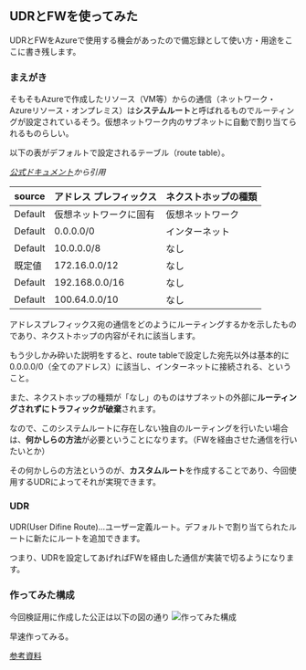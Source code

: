 ## UDRとFWを使ってみた

UDRとFWをAzureで使用する機会があったので備忘録として使い方・用途をここに書き残します。

### まえがき
そもそもAzureで作成したリソース（VM等）からの通信（ネットワーク・Azureリソース・オンプレミス）は**システムルート**と呼ばれるものでルーティングが設定されているそう。仮想ネットワーク内のサブネットに自動で割り当てられるものらしい。

以下の表がデフォルトで設定されるテーブル（route table）。

*[公式ドキュメント](https://learn.microsoft.com/ja-jp/azure/virtual-network/virtual-networks-udr-overview#default)から引用*


| source |  アドレス プレフィックス  |  ネクストホップの種類  |
| --- | ---- | ---  |
| Default | 仮想ネットワークに固有 | 仮想ネットワーク |
| Default | 0.0.0.0/0 | インターネット |
| Default | 10.0.0.0/8 | なし |
| 既定値 | 172.16.0.0/12 | なし |
| Default | 192.168.0.0/16 | なし |
| Default | 100.64.0.0/10 | なし |

アドレスプレフィックス宛の通信をどのようにルーティングするかを示したものであり、ネクストホップの内容がそれに該当します。

もう少しかみ砕いた説明をすると、route tableで設定した宛先以外は基本的に0.0.0.0/0（全てのアドレス）に該当し、インターネットに接続される、ということ。

また、ネクストホップの種類が「なし」のものはサブネットの外部に**ルーティングされずにトラフィックが破棄**されます。

なので、このシステムルートに存在しない独自のルーティングを行いたい場合は、**何かしらの方法**が必要ということになります。（FWを経由させた通信を行いたいとか）

その何かしらの方法というのが、**カスタムルート**を作成することであり、今回使用するUDRによってそれが実現できます。

### UDR
UDR(User Difine Route)...ユーザー定義ルート。デフォルトで割り当てられたルートに新たにルートを追加できます。

つまり、UDRを設定してあげればFWを経由した通信が実装で切るようになります。


### 作ってみた構成
今回検証用に作成した公正は以下の図の通り
![作ってみた構成](img/udr構成.png)

早速作ってみる。

[参考資料](https://learn.microsoft.com/ja-jp/azure/firewall/tutorial-firewall-deploy-portal-policy)


